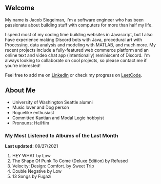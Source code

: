 
## Welcome
My name is Jacob Siegelman, I'm a software engineer who has been passionate about building stuff with computers for more than half my life.

I spend most of my coding time building websites in Javascript, but I also have experience making Discord bots with Java, procedural art with Processing, data analysis and modeling with MATLAB, and much more. My recent projects include a fully-featured web commerce platform and an online text and video chat app (intentionally) reminiscent of Discord. I'm always looking to collaborate on cool projects, so please contact me if you're interested!

Feel free to add me on [LinkedIn](https://www.linkedin.com/in/jacob-siegelman/) or check my progress on [LeetCode](https://leetcode.com/jsiegelman/).

## About Me
- University of Washington Seattle alumni
- Music lover and Dog person
- Roguelike enthusiast
- Committed Kantian and Modal Logic hobbyist
- Pronouns: He/Him

### My Most Listened to Albums of the Last Month
**Last updated:** 09/27/2021 <!-- lfm -->   
1. <!-- lfm -->HEY WHAT by Low  
2. <!-- lfm -->The Shape Of Punk To Come (Deluxe Edition) by Refused  
3. <!-- lfm -->Velocity: Design: Comfort. by Sweet Trip  
4. <!-- lfm -->Double Negative by Low  
5. <!-- lfm -->13 Songs by Fugazi  
